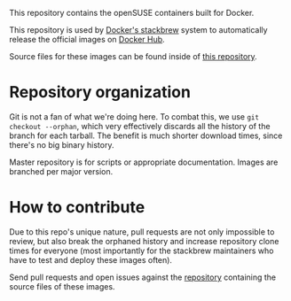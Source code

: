 This repository contains the openSUSE containers built for Docker.

This repository is used by [Docker's stackbrew](https://github.com/docker/stackbrew)
system to automatically release the official images on
[Docker Hub](https://registry.hub.docker.com/).

Source files for these images can be found inside of
[this repository](https://github.com/openSUSE/docker-containers).

# Repository organization

Git is not a fan of what we're doing here. To combat this, we use
`git checkout --orphan`, which very effectively discards all the history of the
branch for each tarball.
The benefit is much shorter download times, since there's no big binary history.

Master repository is for scripts or appropriate documentation. Images are
branched per major version.

# How to contribute

Due to this repo's unique nature, pull requests are not only impossible to
review, but also break the orphaned history and increase repository clone times
for everyone (most importantly for the stackbrew maintainers who have to test
and deploy these images often).

Send pull requests and open issues against the
[repository](https://github.com/openSUSE/docker-containers) containing the
source files of these images.

